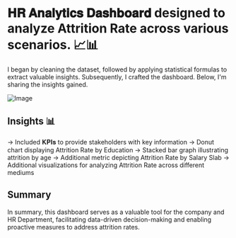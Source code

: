 # 𝐇𝐑 𝐀𝐧𝐚𝐥𝐲𝐭𝐢𝐜𝐬 𝐃𝐚𝐬𝐡𝐛𝐨𝐚𝐫𝐝 designed to analyze Attrition Rate across various scenarios. 📈📊
I began by cleaning the dataset, followed by applying statistical formulas to extract valuable insights. Subsequently, I crafted the dashboard. Below, I'm sharing the insights gained.

![Image](https://github.com/user-attachments/assets/2888fac3-35e7-4fdd-84ca-dca97d7f7367)

## Insights 📊
-> Included 𝐊𝐏𝐈𝐬 to provide stakeholders with key information
-> Donut chart displaying Attrition Rate by Education 
-> Stacked bar graph illustrating attrition by age
-> Additional metric depicting Attrition Rate by Salary Slab
-> Additional visualizations for analyzing Attrition Rate across different mediums

## Summary
In summary, this dashboard serves as a valuable tool for the company and HR Department, facilitating data-driven decision-making and enabling proactive measures to address attrition rates.

